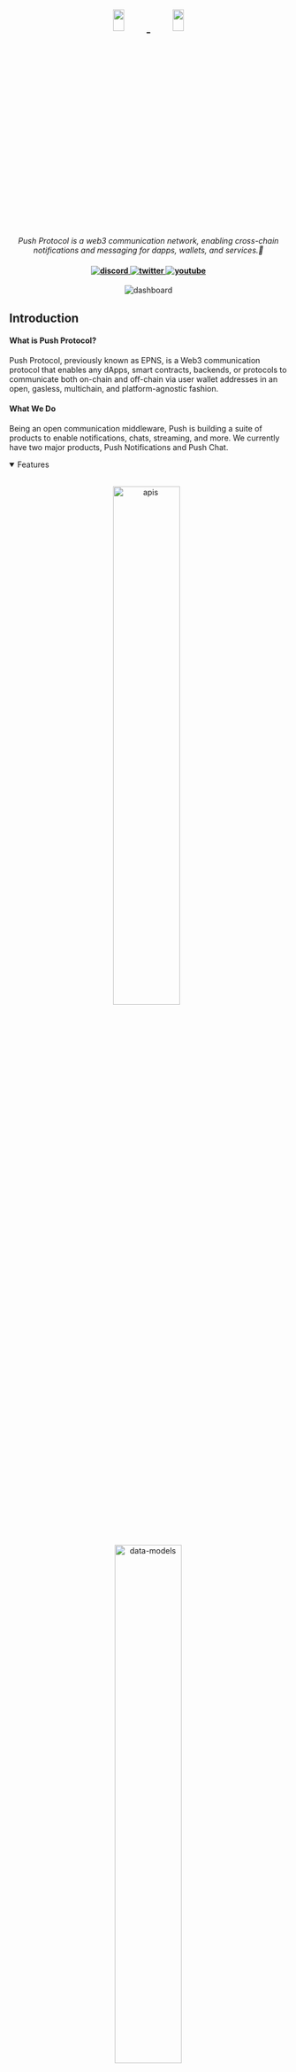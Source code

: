 <h1 align="center">
    <a href="https://push.org/#gh-light-mode-only">
    <img width='20%' height='10%' src="https://res.cloudinary.com/drdjegqln/image/upload/v1686227557/Push-Logo-Standard-Dark_xap7z5.png">
    </a>
    <a href="https://push.org/#gh-dark-mode-only">
    <img width='20%' height='10%' src="https://res.cloudinary.com/drdjegqln/image/upload/v1686227558/Push-Logo-Standard-White_dlvapc.png">
    </a>
</h1>

<p align="center">
  <i align="center">Push Protocol is a web3 communication network, enabling cross-chain notifications and messaging for dapps, wallets, and services.🚀</i>
</p>

<h4 align="center">

  <a href="discord.gg/pushprotocol">
    <img src="https://img.shields.io/badge/discord-7289da.svg?style=flat-square" alt="discord">
  </a>
  <a href="https://twitter.com/pushprotocol">
    <img src="https://img.shields.io/badge/twitter-18a1d6.svg?style=flat-square" alt="twitter">
  </a>
  <a href="https://www.youtube.com/@pushprotocol">
    <img src="https://img.shields.io/badge/youtube-d95652.svg?style=flat-square&" alt="youtube">
  </a>
</h4>

<p align="center">
    <img src="https://res.cloudinary.com/drdjegqln/image/upload/v1686230764/1500x500_bhmpkc.jpg" alt="dashboard"/>
</p>


## Introduction
#### What is Push Protocol?

Push Protocol, previously known as EPNS, is a Web3 communication protocol that enables any dApps, smart contracts, backends, or protocols to communicate both on-chain and off-chain via user wallet addresses in an open, gasless, multichain, and platform-agnostic fashion.

#### What We Do

Being an open communication middleware, Push is building a suite of products to enable notifications, chats, streaming, and more. We currently have two major products, Push Notifications and Push Chat.

<details open>
<summary>
 Features
</summary>
  <br>
  
  <p align="center">
    <img width="49%" src="https://res.cloudinary.com/drdjegqln/image/upload/v1686231190/push-notifications_tkjhss.png" alt="apis"/>
&nbsp;
    <img width="49%" src="https://res.cloudinary.com/drdjegqln/image/upload/v1686231185/W2W_20Chat_eurjgu.png" alt="data-models"/>
</p>


    
<p align="center">
    <img width="49%" src="https://res.cloudinary.com/drdjegqln/image/upload/v1686231164/Untitled-2_fedru3.png" alt="own-your-code"/>
&nbsp;
    <img width="49%" src="https://res.cloudinary.com/drdjegqln/image/upload/v1686231177/Untitled_vhvrfc.png" alt="customize-code"/>
</p>
   
  <p align="center">
    <img width="49%" src="https://res.cloudinary.com/drdjegqln/image/upload/v1686231162/1_LbhU9-qGnE8QPxWBQgNqQQ_xzkmpp.webp" alt="own-your-code"/>
&nbsp;
 
</p>
</details>

<br>
<br>

## PUSH-SDK

#### Push SDK provides an abstraction layer to integrate Push protocol features with your Frontend as well as Backend

PUSH SDK is a Javascript based Monorepo of packages that helps developers to 
- build PUSH features into their DApps
  - Notifications
  - Chat
  - Group Chat
  - Push NFT Chat
  - Video Calls
- get access to PUSH Push Nodes APIs
- render PUSH Notifications UI

without having to write a lot of boilerplate code. All the heavy lifting is done by the SDK, so that you the developer can focus on building features and bootstrap a DApp with PUSH features in no time!

The SDK provides a suite of solutions for different problems. It is written in Typescript and supports React, React Native, Plain JS, Node JS based platforms. (We are adding support for more!)

*It is also built on top of standard Web3 packages like `ethers`, `@web3-react`*

## Development
### Packages available

Click on the packages to view more details.

- [@pushprotocol/restapi](./packages/restapi/README.md)
- [@pushprotocol/uiweb](./packages/uiweb/README.md)
- [@pushprotocol/socket](./packages/socket/README.md)
- [@pushprotocol/uiembed](./packages/uiembed/README.md)
- [@pushprotocol/reactnative](./packages/reactnative/README.md)


<details >
<summary>
Sample Usage
</summary>

*How to use a package from the SDK?*

Let's take `@pushprotocol/restapi` as an example.

Open a teminal and enter
```bash
mkdir sdk-quickstart
cd sdk-quickstart

# at sdk-quickstart, hit enter for all if no change from default intended
yarn init 

# or NPM
npm init
```

If you want to use ES6 Modules syntax then inside `package.json` set “type” to “module”.

```bash
# install the sdk "restapi" package & its peer dependencies in your app
yarn add @pushprotocol/restapi ethers

# or NPM
npm install @pushprotocol/restapi ethers
```

```bash
touch main.js
```

For *CommonJS* Syntax
```typescript
// import in main.js
const PushAPI = require("@pushprotocol/restapi");
```

**OR**

For *ES6 modules* Syntax
```typescript
// import in main.js
import * as PushAPI from "@pushprotocol/restapi";
```

```typescript
// use a feature from restapi package,
// here "getFeeds" gets all the notifications for the user address provided
const main = async() => {
  const notifications = await PushAPI.user.getFeeds({
    user: 'eip155:5:0xD8634C39BBFd4033c0d3289C4515275102423681', // user address in CAIP
    env: 'staging'
  });

  // log the notifications 
  console.log('notifications: \n\n', notifications);
}

main();
```

Then to run this code open terminal and type

```bash
node main
```
</details>
<br>

## Resources
- **[Website](https://push.org)** To checkout our Product.
- **[Docs](https://docs.push.org/developers/)** For comprehensive documentation.
- **[Blog](https://medium.com/push-protocol)** To learn more about our partners, new launches, etc.
- **[Discord](discord.gg/pushprotocol)** for support and discussions with the community and the team.
- **[GitHub](https://github.com/ethereum-push-notification-service)** for source code, project board, issues, and pull requests.
- **[Twitter](https://twitter.com/pushprotocol)** for the latest updates on the product and published blogs.


